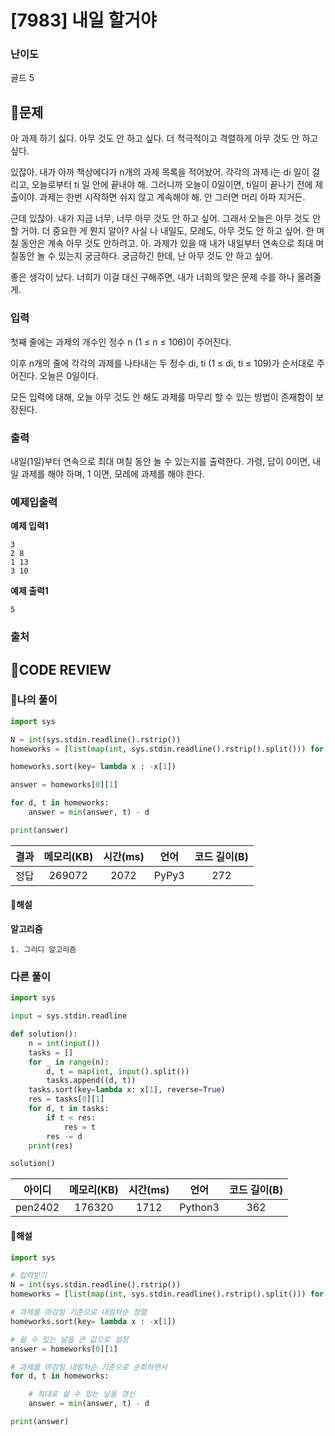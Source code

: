 # [7983] 내일 할거야

### **난이도**
골드 5
## **📝문제**
아 과제 하기 싫다. 아무 것도 안 하고 싶다. 더 적극적이고 격렬하게 아무 것도 안 하고 싶다.

있잖아. 내가 아까 책상에다가 n개의 과제 목록을 적어놨어. 각각의 과제 i는 di 일이 걸리고, 오늘로부터 ti 일 안에 끝내야 해. 그러니까 오늘이 0일이면, ti일이 끝나기 전에 제출이야. 과제는 한번 시작하면 쉬지 않고 계속해야 해. 안 그러면 머리 아파 지거든.

근데 있잖아. 내가 지금 너무, 너무 아무 것도 안 하고 싶어. 그래서 오늘은 아무 것도 안 할 거야. 더 중요한 게 뭔지 알아? 사실 나 내일도, 모레도, 아무 것도 안 하고 싶어. 한 며칠 동안은 계속 아무 것도 안하려고. 아. 과제가 있을 때 내가 내일부터 연속으로 최대 며칠동안 놀 수 있는지 궁금하다. 궁금하긴 한데, 난 아무 것도 안 하고 싶어.

좋은 생각이 났다. 너희가 이걸 대신 구해주면, 내가 너희의 맞은 문제 수를 하나 올려줄게.
### **입력**
첫째 줄에는 과제의 개수인 정수 n (1 ≤ n ≤ 106)이 주어진다.

이후 n개의 줄에 각각의 과제를 나타내는 두 정수 di, ti (1 ≤ di, ti ≤ 109)가 순서대로 주어진다. 오늘은 0일이다.

모든 입력에 대해, 오늘 아무 것도 안 해도 과제를 마무리 할 수 있는 방법이 존재함이 보장된다.
### **출력**
내일(1일)부터 연속으로 최대 며칠 동안 놀 수 있는지를 출력한다. 가령, 답이 0이면, 내일 과제를 해야 하며, 1 이면, 모레에 과제를 해야 한다.
### **예제입출력**

**예제 입력1**

```
3
2 8
1 13
3 10
```

**예제 출력1**

```
5
```

### **출처**

## **🧐CODE REVIEW**

### **🧾나의 풀이**

```python
import sys

N = int(sys.stdin.readline().rstrip())
homeworks = [list(map(int, sys.stdin.readline().rstrip().split())) for _ in range(N)]

homeworks.sort(key= lambda x : -x[1])

answer = homeworks[0][1]

for d, t in homeworks:
    answer = min(answer, t) - d

print(answer)
```

결과	| 메모리(KB) |	시간(ms) |	언어 |	코드 길이(B)
:----:|:-----:|:-----:|:-----:|:--------:
정답|269072|2072|PyPy3|272
#### **📝해설**

**알고리즘**
```
1. 그리디 알고리즘
```

### **다른 풀이**

```python
import sys

input = sys.stdin.readline

def solution():
    n = int(input())
    tasks = []
    for _ in range(n):
        d, t = map(int, input().split())
        tasks.append((d, t))
    tasks.sort(key=lambda x: x[1], reverse=True)
    res = tasks[0][1]
    for d, t in tasks:
        if t < res:
            res = t
        res -= d
    print(res)

solution()
```

아이디 | 메모리(KB) |	시간(ms) |	언어 |	코드 길이(B) 
:-----:|:-----:|:-----:|:----:|:--------:
pen2402|176320|1712|Python3|362
#### **📝해설**

```python
import sys

# 입력받기
N = int(sys.stdin.readline().rstrip())
homeworks = [list(map(int, sys.stdin.readline().rstrip().split())) for _ in range(N)]

# 과제를 마감일 기준으로 내림차순 정렬
homeworks.sort(key= lambda x : -x[1])

# 쉴 수 있는 날을 큰 값으로 설정
answer = homeworks[0][1]

# 과제를 마감일 내림차순 기준으로 순회하면서
for d, t in homeworks:

    # 최대로 쉴 수 있는 날을 갱신
    answer = min(answer, t) - d

print(answer)
```